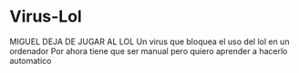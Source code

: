 # Virus-Lol
MIGUEL DEJA DE JUGAR AL LOL
Un virus que bloquea el uso del lol en un ordenador
Por ahora tiene que ser manual pero quiero aprender a hacerlo automatico
